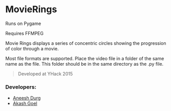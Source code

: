 # MovieRings

Runs on Pygame

Requires FFMPEG

Movie Rings displays a series of concentric circles showing the progression of color through a movie.

Most file formats are supported. Place the video file in a folder of the same name as the file. This  folder should be in the same directory as the .py file.
 
>Developed at YHack 2015

### Developers:
- [Aneesh Durg](https://github.com/aneeshdurg) 
- [Akash Goel](https://github.com/A-Goel) 
